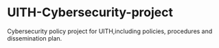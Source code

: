 # UITH-Cybersecurity-project
Cybersecurity policy project for UITH,including policies, procedures and dissemination plan.
